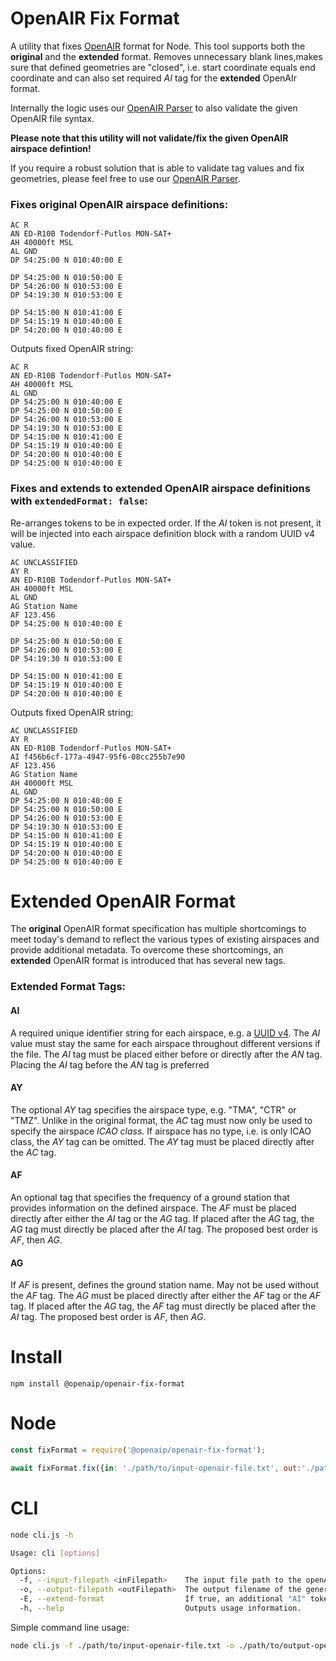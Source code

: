 # OpenAIR Fix Format

A utility that fixes [OpenAIR](http://www.winpilot.com/usersguide/userairspace.asp) format for Node. This tool
supports both the **original** and the **extended** format.
Removes unnecessary blank lines,makes sure that defined geometries are "closed", i.e. start coordinate equals end coordinate and can
also set required _AI_ tag for the **extended** OpenAIr format.

Internally the logic uses our [OpenAIR Parser](https://github.com/openAIP/openaip-openair-parser) to also validate the
given OpenAIR file syntax.

**Please note that this utility will not validate/fix the given OpenAIR airspace defintion!**

If you require a robust solution that is able to validate tag values and fix geometries, please feel free to use our [OpenAIR Parser](https://github.com/openAIP/openaip-openair-parser).

### Fixes **original OpenAIR** airspace definitions:

```text
AC R
AN ED-R10B Todendorf-Putlos MON-SAT+
AH 40000ft MSL
AL GND
DP 54:25:00 N 010:40:00 E

DP 54:25:00 N 010:50:00 E
DP 54:26:00 N 010:53:00 E
DP 54:19:30 N 010:53:00 E

DP 54:15:00 N 010:41:00 E
DP 54:15:19 N 010:40:00 E
DP 54:20:00 N 010:40:00 E
```

Outputs fixed OpenAIR string:

```text
AC R
AN ED-R10B Todendorf-Putlos MON-SAT+
AH 40000ft MSL
AL GND
DP 54:25:00 N 010:40:00 E
DP 54:25:00 N 010:50:00 E
DP 54:26:00 N 010:53:00 E
DP 54:19:30 N 010:53:00 E
DP 54:15:00 N 010:41:00 E
DP 54:15:19 N 010:40:00 E
DP 54:20:00 N 010:40:00 E
DP 54:25:00 N 010:40:00 E
```

### Fixes and extends to **extended OpenAIR** airspace definitions with `extendedFormat: false`:

Re-arranges tokens to be in expected order. If the _AI_ token is not present, it will be injected into each airspace
definition block with a random UUID v4 value.

```text
AC UNCLASSIFIED
AY R
AN ED-R10B Todendorf-Putlos MON-SAT+
AH 40000ft MSL
AL GND
AG Station Name
AF 123.456
DP 54:25:00 N 010:40:00 E

DP 54:25:00 N 010:50:00 E
DP 54:26:00 N 010:53:00 E
DP 54:19:30 N 010:53:00 E

DP 54:15:00 N 010:41:00 E
DP 54:15:19 N 010:40:00 E
DP 54:20:00 N 010:40:00 E
```

Outputs fixed OpenAIR string:

```text
AC UNCLASSIFIED
AY R
AN ED-R10B Todendorf-Putlos MON-SAT+
AI f456b6cf-177a-4947-95f6-08cc255b7e90
AF 123.456
AG Station Name
AH 40000ft MSL
AL GND
DP 54:25:00 N 010:40:00 E
DP 54:25:00 N 010:50:00 E
DP 54:26:00 N 010:53:00 E
DP 54:19:30 N 010:53:00 E
DP 54:15:00 N 010:41:00 E
DP 54:15:19 N 010:40:00 E
DP 54:20:00 N 010:40:00 E
DP 54:25:00 N 010:40:00 E
```

Extended OpenAIR Format
=
The **original** OpenAIR format specification has multiple shortcomings to meet today's demand to reflect the various types of existing airspaces
and provide additional metadata. To overcome these shortcomings, an **extended** OpenAIR format is introduced that has several new tags.

### Extended Format Tags:

#### AI
A required unique identifier string for each airspace, e.g. a [UUID v4](https://en.wikipedia.org/wiki/Universally_unique_identifier). The _AI_ value must stay the same for each airspace throughout different versions if the file. The _AI_ tag must be placed either before or directly after the _AN_ tag. Placing the _AI_ tag before the _AN_ tag is preferred
#### AY
The optional _AY_ tag specifies the airspace type, e.g. "TMA", "CTR" or "TMZ". Unlike in the original format, the _AC_ tag must now only be used to specify the airspace _ICAO class_. If airspace has no type, i.e. is only ICAO class, the _AY_ tag can be omitted. The _AY_ tag must be placed directly after the _AC_ tag.
#### AF
An optional tag that specifies the frequency of a ground station that provides information on the defined airspace. The _AF_ must be placed directly after either the _AI_ tag or the _AG_ tag. If placed after the _AG_ tag, the _AG_ tag must directly be placed after the _AI_ tag. The proposed best order is _AF_, then _AG_.
#### AG
If _AF_ is present, defines the ground station name. May not be used without the _AF_ tag. The _AG_ must be placed directly after either the _AF_ tag or the _AF_ tag. If placed after the _AG_ tag, the _AF_ tag must directly be placed after the _AI_ tag. The proposed best order is _AF_, then _AG_.

Install
=
```shell
npm install @openaip/openair-fix-format
```

Node
=

```javascript
const fixFormat = require('@openaip/openair-fix-format');

await fixFormat.fix({in: './path/to/input-openair-file.txt', out:'./path/to/output-openair-file.txt'});
```

CLI
=

```bash
node cli.js -h

Usage: cli [options]

Options:
  -f, --input-filepath <inFilepath>    The input file path to the openAIR file.
  -o, --output-filepath <outFilepath>  The output filename of the generated fixed OpenAIR file.
  -E, --extend-format                  If true, an additional "AI" token with a unique identifier is injected into each airspace block so that the file is compatible with the extended OpenAIR format. Defaults to "false".
  -h, --help                           Outputs usage information.
```

Simple command line usage:

```bash
node cli.js -f ./path/to/input-openair-file.txt -o ./path/to/output-openair-file.txt
```

